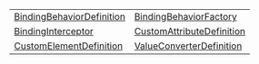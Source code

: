 |                                                                                                     |                                                                                                     |
| --------------------------------------------------------------------------------------------------- | --------------------------------------------------------------------------------------------------- |
| [BindingBehaviorDefinition](/runtime/resources/class/binding-behavior/bindingbehaviordefinition.md) | [BindingBehaviorFactory](/runtime/resources/class/binding-behavior/bindingbehaviorfactory.md)       |
| [BindingInterceptor](/runtime/resources/class/binding-behavior/bindinginterceptor.md)               | [CustomAttributeDefinition](/runtime/resources/class/custom-attribute/customattributedefinition.md) |
| [CustomElementDefinition](/runtime/resources/class/custom-element/customelementdefinition.md)       | [ValueConverterDefinition](/runtime/resources/class/value-converter/valueconverterdefinition.md)    |